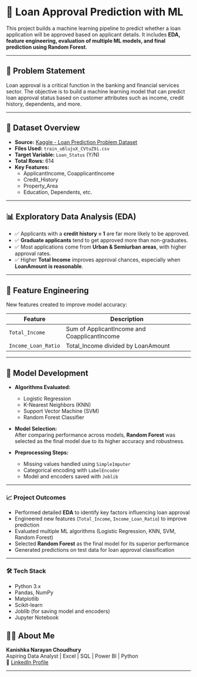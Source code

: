 # 🏦 Loan Approval Prediction with ML

This project builds a machine learning pipeline to predict whether a loan application will be approved based on applicant details. It includes **EDA, feature engineering, evaluation of multiple ML models, and final prediction using Random Forest**.

---

## 📌 Problem Statement

Loan approval is a critical function in the banking and financial services sector. The objective is to build a machine learning model that can predict loan approval status based on customer attributes such as income, credit history, dependents, and more.

---

## 📂 Dataset Overview

- **Source:** [Kaggle - Loan Prediction Problem Dataset](https://www.kaggle.com/datasets/altruistdelhite04/loan-prediction-problem-dataset)
- **Files Used:** `train_u6lujuX_CVtuZ9i.csv`
- **Target Variable:** `Loan_Status` (Y/N)
- **Total Rows:** 614  
- **Key Features:**
  - ApplicantIncome, CoapplicantIncome
  - Credit_History
  - Property_Area
  - Education, Dependents, etc.

---

## 📊 Exploratory Data Analysis (EDA)

- ✅ Applicants with a **credit history = 1** are far more likely to be approved.
- ✅ **Graduate applicants** tend to get approved more than non-graduates.
- ✅ Most applications come from **Urban & Semiurban areas**, with higher approval rates.
- ✅ Higher **Total Income** improves approval chances, especially when **LoanAmount is reasonable**.

---

## 🧠 Feature Engineering

New features created to improve model accuracy:

| Feature | Description |
|--------|-------------|
| `Total_Income` | Sum of ApplicantIncome and CoapplicantIncome |
| `Income_Loan_Ratio` | Total_Income divided by LoanAmount |

---
## 🧪 Model Development

- **Algorithms Evaluated:**  
  - Logistic Regression  
  - K-Nearest Neighbors (KNN)  
  - Support Vector Machine (SVM)  
  - Random Forest Classifier  

- **Model Selection:**  
  After comparing performance across models, **Random Forest** was selected as the final model due to its higher accuracy and robustness.  

- **Preprocessing Steps:**  
  - Missing values handled using `SimpleImputer`  
  - Categorical encoding with `LabelEncoder`  
  - Model and encoders saved with `Joblib`  

---

### 📈 Project Outcomes

- Performed detailed **EDA** to identify key factors influencing loan approval  
- Engineered new features (`Total_Income`, `Income_Loan_Ratio`) to improve prediction  
- Evaluated multiple ML algorithms (Logistic Regression, KNN, SVM, Random Forest)  
- Selected **Random Forest** as the final model for its superior performance  
- Generated predictions on test data for loan approval classification

---

### 🛠️ Tech Stack

- Python 3.x
- Pandas, NumPy
- Matplotlib
- Scikit-learn
- Joblib (for saving model and encoders)
- Jupyter Notebook

## 🙋‍♂️ About Me

**Kanishka Narayan Choudhury**  
Aspiring Data Analyst | Excel | SQL | Power BI | Python  
🔗 [LinkedIn Profile](https://www.linkedin.com/in/kanishka-n-choudhury/)

---

